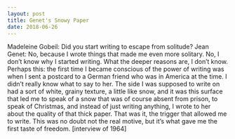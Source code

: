```yaml
---
layout: post
title: Genet's Snowy Paper
date: 2018-06-26
---
```

Madeleine Gobeil: Did you start writing to escape from solitude?
Jean Genet: No, because I wrote things that made me even more solitary. No, I don’t know why I started writing. What the deeper reasons are, I don’t know. Perhaps this: the first time I became conscious of the power of writing was when I sent a postcard to a German friend who was in America at the time. I didn’t really know what to say to her. The side I was supposed to write on had a sort of white, grainy texture, a little like snow, and it was this surface that led me to speak of a snow that was of course absent from prison, to speak of Christmas, and instead of just writing anything, I wrote to her about the quality of that thick paper. That was it, the trigger that allowed me to write. This was no doubt not the real motive, but it’s what gave me the first taste of freedom.
[interview of 1964]

